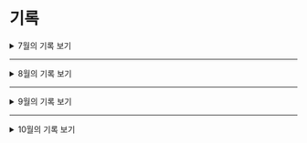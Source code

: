 # 기록

<details>
<summary>7월의 기록 보기</summary>
<div markdown="1">

#### 21.07.06 23:00

    레포지토리 클론 후 react / typeScript 추가

#### 21.07.07 01:00

    eslint, prettier, vscode setting 적용 후 typescript 테스트 페이지 추가 - 오후에 더 진행 할 예정

#### 21.07.07 23:07

    Atomic 디자인 설계시 컴포넌트 단위 확인을 위한 Storybook 적용 - Eslint와 Storybook에서 충돌이 났는데 해당 파일들 예외처리 해뒀음

#### 21.07.23 20:00

    회원 가입, 로그인 페이지를 구현했음
    - redux 추가
    - 회원가입의 경우 사용자 정보를 객체로 묶은 후 axios post통신으로 서버에 전송
    - 로그인의 경우 사용자가 입력한 이메일, 비밀번호를 묶은 후 axios post통신으로 서버에 전송 후 JWT 토큰을 받아 와서 사용

#### 21.07.26 17:30

    회원 가입 페이지 수정
    - 생년월일을 한줄로 입력 받던 것을 년, 월, 일 단위로 나누어서 받은뒤 concat을 통해 합쳤음
    - 성별을 boolean타입으로 추가 - 프론트에서 사용할때는 "M", "F"로 성별 판별 후 객체로 묶어서 보낼대 boolean으로 변환 후 전송

#### 21.07.27 19:34

    회원 가입 페이지 약관 동의 버튼 추가
    - 토글 형식으로 생성
    - 동의 하지 않으면 회원 가입 불가, 동의 시 회원 가입 가능

#### 21.07.28 16:40

    Atomic Design과 StoryBook을 이용해서 컴포넌트 분리 작업
    - atom - Button, Icon 생성

#### 21.07.29 17:35

    Atomic Design과 StoryBook을 이용해서 컴포넌트 분리 작업
    - atom - Image, Input, Label 생성
    - molecules - FormInput 생성

#### 21.07.30 17:44

    Atomic Design과 StoryBook을 이용해서 컴포넌트 분리 작업
    - 따로 코딩하지 않고 atom에서 molecules로 조합하면서 응용 하는 방법 공부

</div>
</details>

---

<details>
<summary>8월의 기록 보기</summary>
<div markdown="2">

#### 21.08.02 18:56

    Atomic Design과 StoryBook을 이용해서 컴포넌트 분리 작업
    - molecules - Card, ModalItem 생성
    - organism - Boxes, CardGrid, Modal 생성

#### 21.08.03 19:48

    Atomic Design과 StoryBook을 이용해서 컴포넌트 분리 작업
    - GlobalStyle을 이용해 App과 StoryBook에 Reset.css 적용
    - organisms - header 생성
    - template - baseTemplate 생성 -> 대부분의 페이지 형태를 이거로 사용

#### 21.08.04 21:14

    컴포넌트 분리 작업 및 개발 보수 진행
    - StoryBook 설정에 Provider 추가 -> 사용하지 않을 경우 dsipatch 에러 발생으로 테스트 불가
    - 회원 가입 페이지의 state 간소화 진행 - 비슷한 유형의 함수와 state를 8개에서 1개로 줄임
    - ※기존의 로그인 페이지 atomic으로 재구성 완료, 회원 가입 페이지는 80% 완료※

    ### 추후 무조건 수정 해야하는 거
    1. 리덕스 dispatch.then 에서 발생 하던 [Property 'then' does not exist on type ...] 에러를 일단 조건문으로 우회해서 해결  - login, join ※ async await 처럼 데이터의 전송을 기다리지 않아서 생기는 문제가 발생 함

    2. Card 필요한 형태로 처음부터 다시 만들기 - [사용자에게 보여지는 카드, 내가 좋아하는 작가 카드]

#### 21.08.05 18:19

    - ※기존의 회원 가입 페이지 atomic으로 재구성 완료※
    - 회원 가입, 로그인 페이지 validator 테스트 적용 결과 => 잘 됨, 바로 사용 가능
    - 지금까지 제작한 StoryBook 팀원들 확인할 수 있게 사이트를 통해 배포
    [개발한 페이지 보기](https://photologger.netlify.app)

#### 21.08.06 20:33

    - ※회원 가입, 로그인 페이지 validator 적용 완료※ => 사용자가 잘못 입력할 경우 바로 확인 가능, 모든 조건 완료 되어야지 버튼 활성화
    - 백엔드에서 제공한 회원가입 Mock 서버와의 Post 통신 Test 성공

#### 21.08.07 21:36

    - 회원 가입, 로그인 알고리즘 변경 -> 테스트만 해보면 됨

#### 21.08.08 20:40

    - 메인 페이지 구성 변경 - SearchBar, Title, KoreaMap 추가 -> KoreaMap(SVG 세밀한 수정 필요 !!!!!)
    - Search 페이지 생성 - 메인 페이지에서 검색 할 경우 그 내용을 query로 이용해서 Search 페이지로 이동

#### 21.08.09 19:07

    - 메인 페이지 지도 수정 - SVG 이미지를 컴포넌트로 변경, 지역 위에 마우스가 올라 갈 경우 색상 변경, 클릭시 해당 지역으로 사진 검색 *해당 위치가 어디인지를 표현 해주어야 함 => (21.08.09 19:38 적용 완료)

#### 21.08.10 20:31

    - Mock 서버 통신을 이용해 Jwt 획득 및 로컬 스토리지에 복호화 후 저장까지 완료
    - 로컬 스토리지의 값 유무에 따라 header의 내용이 변함 -> login, join이 있다가 로그인 상태가 되면 mypage, cart, logout이 나옴
    - MyPage에서 쓸 MyMenu molecules 구성 완료

    - ※21.08.04의 문제였던 dispatch 오류 해결... 스택오버플로는 신이야!※
    => [커스텀 dispatch를 만들어야 하는 이유]: <https://stackoverflow.com/questions/63811401/property-then-does-not-exist-on-type-asyncthunkaction-redux-toolkit>
    => pure한 dispatch를 사용하기 보단 새로운 dispatch기능과 타입을 가지고 있는 useAppThunkDispatch를 만들어서 사용

#### 21.08.11 22:28

    - molecules - EditProfile 생성 완료
    - 내 정보 수정 페이지 생성 완료 => 유저의 기존 정보를 초기 화면에 표시
    - 로그아웃 기능 구현 - localStorage clear 방식
    - login, join 동작 시 페이지를 새로 고침해야지 정상적으로 localStorage에서 데이터를 가져오는 에러 해결
    => [새로고침 시 함수가 동작되는 경우]: <https://geonlee.tistory.com/191>
    => history.replace('/')가 아닌 window.location.replace('/') 사용

    - MyPage에서의 메뉴별 렌더링 방식은 파라미터를 읽은 후 switch case문을 구별해서 렌더링 하는 방식 사용
    - 페이지 렌더링 시 스크롤이 고정되어 있던 것을 항상 맨 위로 가게끔 ScrollToTop 생성 및 적용
    - KoreaMap 그나마 유지보수 하기 쉽게 코드 수정 했음

    - bcrypt와 bcryptjs 중 bcryptjs를 사용하게 된 이유
    => bcrypt는 c++로 제작이 되었고 bcryptjs는 pure JS로 제작 되었다. 알고리즘은 동일하고 속도는 bcrypt가 1.3배 정도 빠르지만 NodeJS, Node-WebKit, Electron 에서만 사용이 가능하다.
    => bcrypt 쓰면 aws-sdk 에러남;;
    - bcryptjs를 쓰면서 spring 쪽을 같이 조사했는데 spring과 npm의 bcrypt 알고리즘이 동일하다면 salt값을 안 넘겨주어도 될 거 같다?

    - molecules - ModalLoading 생성 완료
    - 로그인, 회원 가입 시 통신 하는 시간 동안에 보여줄 Loading 페이지 구현 완료 - 추후 상품 검색에서도 사용 가능

#### 21.08.11 22:28

    - 백(spring boot)와 프론트(react) 에서 bcrypt 동작이 일치하는지 확인 완료
    => 프론트에서 해싱한 비밀번호를 넘기면 백에서 받은 후 대조 후 판별 - 서로 다른 라이브러리를 사용하지만 동작이 동일

#### 21.08.13 21:53

    - 백(spring boot)와 프론트(react) 에서 로그인, 회원가입, 개인 정보 수정, 개인 정보 불러오기 axios 통신 테스트 완료
    => 정상 작동 됨 - 문제였던 부분 (통신 과정에서 유저 정보들을 data로 묶어서 보냈는데 백에서 이상하게 받음...)

#### 21.08.14 21:37

    - 회원 가입 단계에서 이메일 중복 체크하는 버튼 생성 및 validator 추가
    => 동작은 get으로 통신하여서 리턴 값을 받아서 체크

#### 21.08.15 19:26

    - 페이지 이동할 때마다 토큰이 만료되었는지 백엔드와 통신 설정하기 완료
    => useEffect를 이용하여서 렌더링 이전에 API와 통신 후 만료되었으면 login페이지로 아니라면 정상적을 진행하는 방식
    => 백엔드에서 API가 완성되면 바로 테스트 가능

    - 중복 로그인, 회원 가입 방지하기
    => useEffect를 이용해서 store에서 유저 정보를 가져오는데 유저정보가 없으면 로그인 페이지로 있으면 정상적으로 진행

#### 21.08.16 16:20

    - 시작 시 favicon error 해결 => 문제는 없지만 콘솔 창에서 거슬려서 link를 통해서 해결
    - 로그인 실패 했는데도 헤더가 바뀌던 문제 해결
    => 지금까지는 그냥 리턴이 있으면 무조건 로그인 성공하는 판정이었다.
    => action - login의 dispatch에 조건문을 걸어서 토큰이 있으면 로그인 없으면 실패로 변경

    - axios 통신 패치 - [로그인, 회원 가입, 유저 정보 조회, 유저 정보 수정, 이메일 중복 확인]
    => 필요 없는 부분 지우고 수정이 필요한 부분들은 수정
    => 로그인 실패시 로그인 페이지에 남아있기 위해서 action에서 promise.resolve에 data를 넘겨 준 뒤 then에서 확인 후 분기

    - 이메일 중복 체크 성공 후 내용을 지운 후 아무 이메일을 넣어도 성공 이라고 나오던 것을 수정
    => 이제 지운 후에 다시 입력 할 경우 다시 중복 검사 해야 함

#### 21.08.17 21:15

    - join, login, edit-profile 페이지 component 전부 수정
    => 사용하지 않는, 스타일은 같은데 추가로 만들어져 있는 등 수정

    - axios 통신 과정에서 예외 처리 추가
    => dispatch then이후 catch를 이용해 서버와의 통신이 안되었을 경우의 조치 추가

    - Card 컴포넌트 새로 개발 해야 함

#### 21.08.18 19:41

    - 백엔드와 JWT체크 통신 성공 및 적용 완료
    => 체크 항목 1. JWT가 만료되었는가?, 2. 백에서 발급한 JWT와 userEmail정보가 무결성을 가지고 있는가?

    - edit-profile 페이지 useEffect가 아닌 useLayoutEffect를 이용해서 JWT 통신 체크
    => [왜 useLayoutEffect를 쓸까?]: <https://hyojin96.tistory.com/entry/%F0%9F%8D%80-useEffect-VS-useLayoutEffect-%F0%9F%8D%80>
    => 백에서 만료되었거나 무결성이 위배된다고 오면 로그아웃 후 로그인 페이지로 이동
    => 문제 없을 경우 유저 정보를 받음 그 후 state에 저장

    - redux-services-auth 에 JWT 체크하는 통신 추가
    => 리덕스를 이용해 행위를 체크한 후 store에 데이터를 저장하는 방식을 사용하지 않음
    => 리덕스는 새로고침시 초기화가 되기 때문에 redux-persist나 localStorage에 데이터를 저장 후 가져오는 방식으로 해야하는데, 지금 와서 redux-persist를 사용하기에는 주저가 있고, localStorage에 저장은 문제가 될 소지가 다분해 사용하지 않음 - useState 사용

#### 21.08.19 19:00

    - commons - routes.ts를 생성 해 눈에 보이던 경로를 전부 변수로 전환
    - setupProxy.ts를 이용해 다른 방식의 CORS 문제 해결 시도
    => 기존의 방식에서 생기던 문제 - Package.json에 [proxy: 주소] 를 추가하던 방식인데 favicon에러가 지속적으로 발생, 문제는 없지만 거슬린다.
    => [typeScript에서 setupProxy.ts가 안될 때](https://egas.tistory.com/39?category=480808)

    - 백엔드와 비밀번호 재 설정 통신 성공 완료
    => 사용자가 입력한 이름, 이메일, 전화번호가 DB와 일치 할 경우 해당 이메일로 랜덤 비밀번호를 보내는 방식 - 로그인 후 비밀번호 수정 해야 함

#### 21.08.20 17:39

    - 비밀번호 재 설정 페이지 완성 및 axios 통신 적용 완료
    => 성공 시 이메일을 확인하라는 모달창이 뜨고 로그인 화면으로 가는 버튼이 생김
    => 실패 시 alert 창으로 정보가 불일치 하다고 알려준 후 새로 고침

    - 회원 가입 시 이메일 인증 기능 추가
    => 이메일 중복 확인에서 "확인" 버튼을 누른 후 이미 가입된 이메일이면 validator로 이미 가입된 메일이라 표시
    => 가입 가능 할 경우 "확인" 버튼이 "재 전송" 버튼으로 바뀌고 밑에 숨겨진 폼이 생겨남
    => 폼의 주요 내용은 인증 번호 입력 폼, 인증 번호 확인 버튼, 유효성 결과 문장
    => 인증 성공 할 시에는 인증 성공이라는 메시지가 출력 됨
    => 인증 실패 시에는 인증 번호가 일치하지 않다는 알림이 뜸
    => 현재는 mock 서버 주소로 구현 완료 되었고 API 개발이 완료 되면 바로 적용 가능 - onEmailAuthCheckHandler

#### 21.08.21 19:06

    - 이메일 인증 까지 성공 해야 회원 가입이 가능하게 state 추가 및 완료 조건 수정

    - 마이 페이지의 이미지 업로드 페이지 구현 중
    => 거의 다 만들었고 일단 기본 적인 형태만 잡았음
    => 버튼을 눌러서 이미지 업로드 하는 방식, 내일 완성 예정

#### 21.08.22 11:16

    - 이미지 업로드 페이지 구현 중
    => 배치는 끝났고 handler와 func 몇 개만 추가 하면 끝, multipart/form-data 형식으로 전송하게 끔 구성 - 나중에 배열 형태로 보내면 됨
    => 이미지 불러온 후 미리 보기가 가능하게 수정 할 예정
    => 추후 사진 위치 정보를 어떻게 입력하거나 받을 지 구상 할 예정

#### 21.08.23 18:58

    - 이미지 업로드 구현 완료
    => 버튼을 눌러 업로드 하고, 이미지 업로드 시 전송 전 미리 보기로 볼 수 있게 제공
    => 사용자가 수동으로 정보를 기입 할 수 있게끔 구현 - 내용은 아직 정하지 않았음
    => axios POST 통신을 통해서 전송하는데 multipart/form-data 형식으로 분할 해서 전송하게 끔 구현
    => API 주소만 들어오면 바로 테스트 가능
    => 우려 되는 부분 - 이번에는 파일이 껴서 object 타입으로 보내는데 백에서 그렇게 받을 수 있을까?
    - [formData의 값을 console.log로 볼 수 없는 원인](https://velog.io/@josworks27/formData-console.log)
    - [muiltipar/form-data 참고](https://stackoverflow.com/questions/41610811/react-js-how-to-send-a-multipart-form-data-to-server)

#### 21.08.24 22:44

    - Card 컴포넌트 구현 중
    => 구현 형태
        1. 그냥 보여지는 거, 마우스 갖다 대면 보여지는 거 [사진 || 작가, 조회수, 좋아요, 구매 수, 구독 버튼]
        2. 마우스 클릭 후 보여지는 거 [왼쪽: 사진 || 사진 구독 버튼 || 작가 프사, 작가명, 작가 구독 버튼 및 작가 구독자 수 || 댓글 ||   작가의 다른 이미지], [오른쪽: 사진 본 횟수, 사진 구매 수, 사진 구독 수 || 가격, 사진 정보, 구매 버튼 || 주의 사항 || 키워드]
        3. 작가 보여지는 거 [프로필 사진, 작가 이름 || 보유 사진- 보유 사진 중 4개 가져와서 타일 형식으로 작게 만들고 보여주기]
    => 현재 1번 형태의 카드 완성 - 마우스 오버 시 정보가 나옴 (정보는 axios 통신을 통해 획득)
    => [마우스 오버나 엔터 시 움직일 때마다 깜빡이는 경우](https://developpaper.com/question/onmouseover-event-why-does-the-layer-flicker-when-the-mouse-moves/)
    => 마우스 진입 시 기존의 영역에 새로운 것이 생겨서 마우스 아웃으로 판별하기에 새로운 영역에 이벤트를 끄는 방식으로 css에 pointer-events: none; 속성 넣으면 됨
    => css에 pointer-events: none; 속성 넣으면 됨

    - git flow 첫 사용 develope을 만들고 feature에 card_component, cursor_based_pagination branch 생성
    - Netlify 이용한 storybook 배포 잠정 중단 - 에러가 너무 많이 난다.... 수정 시에 많은 시간 투자 필요

    - 백엔드와 이미지 업로드 페이지 통신 시도
    => 실패, 나중에 확인해보니 데이터 값이 null이 들어감 이게 왜 이런 오류가 나는지는 모르겠는데 일단 해결 했음 문제 확실히 인지 예정

#### 21.08.25 21:48

    - 어제 실패 했던 이미지 업로드 통신 성공!
    => 프론트 측의 문제였고 이미지 업로드 후 미리보기 부분에서 에러가 났었다. 바로 해결 후 업로드 해보니 백엔드의 DB에 잘 저장 되었다.
    => 이제 이미지 업로드 후의 동작에 대한 설계가 필요하고, 어떤 정보들을 보내줄 지 고민해봐야 함

    - Card 컴포넌트 구현 중
    => 오늘 2번 형태의 카드 완성 - 사용자의 마이 페이지에서 좋아요 한 작가의 프로필 Card, 마우스 오버 시 하트가 나옴
    => 3개의 타입 에서 [사용자의 마이 페이지에서 좋아요 한 사진 Card] 형태가 추가 되어 총 4개의 타입으로 제작

#### 21.08.26 19:56

    - Card 컴포넌트 완성
    => 3번 형태의 카드 완성 - 사용자의 마이 페이지에서 좋아요 한 사진 Card, 마우스 오버 시 하트가 나옴
    => svg 이미지들을 컴포넌트로 바꿔서 유지 보수 하기 쉽게 변경

    - 기존의 Cart Type04를 ImageDetail 페이지로 변경 후 개발 중 현재 80% 완성
    => 사진을 눌렀을 때 나오는 정보를 표시하는 페이지
    => 댓글, 키워드, 작가의 다른 사진 보기 기능만 만들면 됨

#### 21.08.27 23:06

    - 커서 기반 페이지네이션 구현 중
    => 라이브러리가 많은데 그중에서 일단 2개를 골라서 2개 다 만들고 마음에 드는 걸로 써보려고 한다.
    1. https://www.npmjs.com/package/react-infinite-scroll-hook
    2. https://www.npmjs.com/package/react-window

    => 1번으로 하니 hook전용이라 편한데 세밀한 설정을 건드리기가 너무 까다롭다
    => 2번은 아직 미구현

#### 21.08.30 23:05

    - 커서 기반 페이지네이션 결과
    => 1번 방법을 사용하기로 결정 - 나는 끝났고 백엔드 측의 API 개발이 완료되어야 이 다음이 진행 가능하다.
    => 잠정 중단. 다른 페이지 먼저 만들기

    - 이메일 인증 시스템 변화
    => 기존 회원 가입 시 문자열 검사하는 방식에서, 이메일로 발송된 링크를 누르면 인증 되는 방식으로 변경
    => 내일 회원 가입 이메일 인증 제거, 회원 가입 끝나면 이메일 인증 하라는 창 보여주기

    - 로그인 결과 값 변경
    => 기존 2개의 결과 값에서 3개의 결과 값으로 변경 됨
    => (로그인 성공, 로그인 실패) - (로그인 성공, 로그인 실패, 이메일 인증 필요)

#### 21.08.31 18:13

    - 커서 기반 페이지네이션 테스트 완성
    => 잠정 중단 하기로 했었는데 갑자기 아이디어가 생각 나서 구현 했다.
    => src 폴더에 mockData.json을 만들고 로컬로 API를 띄운다음 axios.get으로 테스트 했다.
    => 잘 되었고 이제 백엔드에서 만든 API를 가지고 테스트를 하면 된다.

    - 회원 가입 이메일 인증 성공
    => 회원 가입 끝난 후 이메일로 이동해서 받은 링크로 이동을 해야지 로그인 가능
    => 테스트는 성공했고 이제 세부적인 사항과 로그인 로직만 수정하면 된다.

</div>
</details>

---

<details>
<summary>9월의 기록 보기</summary>
<div markdown="3">

#### 21.09.01 19:19

    - Main의 koreaMap 제거
    => 디자인이 이쁘면 특색있는 기능이 될 거 같은데 디자인 쪽이 영 자신이 없어서 그냥 제거 했다.
    => koreaMap 대신 백엔드 쪽에서 최신에 업로드 된 이미지를 받아서 커서 기반 페이지네이션으로 렌더링 하기로 했음 - 현재는 개인적으로 만든 mock data 넣은 상태

    - 회원 가입 후 이메일 인증 하라는 페이지로 이동
    => 이제 회원 가입 후 바로 로그인 페이지로 이동하는 것이 아닌 이메일 인증 하라는 Notice 페이지로 이동

    - 로그인 로직 변경 완료
    => 통신의 응답 값으로 isvalue를 받는데 로그인 성공시 1, 이메일 또는 비밀번호가 틀렸을 시 0, 이메일 인증이 안되었을 경우 2로 온다.
    => 1의 경우에만 로그인 후 메인으로 이동하고 0과 2의 경우에는 각각 어떤 문제인지 alert로 사용자에게 표시해준다.

#### 21.09.02 20:46

    - 결제 페이지 구현 중 - 80% 완료
    => 아임포트를 이용해서 구현
    => 클라이언트에서 아임포트와 통신을 한 후 아임포트 측에서 넘겨주는 데이터를 백엔드에 다시 전송해주는 방식
    => 현재 클라이언트에서 아임포트와 통신을 한 후 데이터 받아오는 부분까지는 완성
    => 백엔드측의 API와 페이지에서의 뼈대만 조금 손 보면 완성

#### 21.09.03 17:05

    - 결제 페이지 완성
    => UI 뼈대 완성
    => 백엔드 측에서 프론트와 아임포트의 통신 결과 값을 받는 API만 완성되면 종료

#### 21.09.06 21:11

    - feature/best_category_404 브랜치 생성
    => best, category, 404 페이지 만든 후 develop에 merge 할 예정

    - best 페이지 완성
    => 기존의 search 컴포넌트를 활용하여서 간단하게 parameter로 입력 받는 페이지로 생성

    - category 페이지 진행 중
    => 카드 형태로 구현 예정
    => 생각이 좀 바뀌었는데 헤더에 별도로 버튼으로 두지 말고 메인 화면에서만 카드 형태로 보여줘야겠다.

#### 21.09.07 21:08

    - category에 사용 할 card 완성 type04로 생성
    => 마우스가 위에 올 시 이미지가 확대 됨

    - postman mock server 직접 만들어서 테스트 중
    => 커서 기반 한번 임의로 테스트 중인데 에러 떠서 확인 중

#### 21.09.09 20:24

    - 커서 기반 페이지네이션 1차 테스트 완료
    => 아직 서로 맞춰야 할 부분이 많음
    => 변수도 수정 해야 하고 백엔드에서 생성한 API 주소도 변경 해야 함

    - 결제 페이지 결제 성공 후 정보 전송 테스트 완료
    => 백엔드 측에 제대로 잘 넘어감
    => 중복일 경우도 백엔드에서 대비를 해두었음

#### 21.09.10 16:41

    - category 구현 완료
    => 메인 페이지에서만 보이며 상품 바로 위에 위치함
    => 가로 스크롤 형태로 구현 - 스크롤 대신 드래그 기능 사용
    => 클릭 시 해당 카테고리 페이지로 이동

    - 404 페이지 구현 완료
    => 잘못된 주소로 이동 할 경우 404 페이지로 이동
    => 에러 내용과 메인으로 돌아가기 버튼이 있음

#### 21.09.13 22:18

    - MyPage의 결제 내역 구현 중
    => 사용자가 보고 싶은 기간을 정해서 볼 수 있게 구현 중
    => mock 데이터는 직접 만들어 두었고 데이터 가져오는 것도 확인했음
    => 데이터 가져온 뒤 어떻게 보여줄 지 정하면 끝

#### 21.09.14 20:26

    - MyPage의 결제 내역 페이지 구현 완료
    => 디자인을 제외한 부분 구현 완료
    => axios 통신을 통해 받아 온 후 list형태로 뿌려준다.
    => 정보가 많을 경우 스크롤로 확인 가능

#### 21.09.15 09:04

    - 기존의 404 컴포넌트를 더 세분화 함
    => 페이지 자체를 가져오던 방식에서 컴포넌트만 가져오는 방식으로 변경
    => 좀 더 다양하게 쓸 수 있게 됨
    => 마이 페이지에서 등록되지 않은 주소로 이동 할 때에도 사용 가능

#### 21.09.16 22:05

    => 그냥 map을 쓰면 에러가 나는 이유 [https://devbirdfeet.tistory.com/47]

    - MyPage 구독한 이미지 / 작가 페이지 구현 완료
    => 토글 버튼을 눌러서 이미지와 작가 페이지를 왔다 갔다 할 수 있음
    => 해당 페이지 도착 하면 바로 API 통신 그 후 렌더링
    => useEffect를 사용해서 초기 페이지 진입 시 통신 후 Item들 세팅

    - MyPage 구매한 이미지 페이지 구현 완료
    => 결제 내역 페이지와 동일한 형태로 구현 했음
    => 기간을 정해서 볼 수 있게 구현

#### 21.09.17 16:38

    - Card 컴포넌트에 type 05, 06 추가
    => 이미지 관리 페이지에서 사용 할 카드 형태

    - MyPage 이미지 관리 페이지 구현 중
    => 승인, 심사 중, 승인 불가 형태로 구분 되어있음 각각 클릭해서 확인 가능
    => 거의 다 만들었는데 Postman의 호출 횟수가 넘어가서 더 이상의 테스트 불가로 중단

    => 다음부터는 로컬 json-server로 해야 할 듯

#### 21.09.20 21:11

    - Image Upload 페이지에 사용 할 위치 정보 폼 생성 완료
    => Kakao Map API 사용, 사용자가 클릭 하면 로드뷰와 마커가 해당 위치로 이동하고 주소가 InfoWindow로 뜸
    => Component로 만들었는데 어떻게 적용 할 지 생각 해야 함 - 주소 및 좌표 정보는 state에 저장 되고 있음
    => 자식의 props 정보를 부모로 올려 보내면 될 거 같음

    - PayLog 페이지 통신 후 업로드 할 변수 명 변경 완료

#### 21.09.21 12:08

    - Image Upload 페이지에 KakaoMap 융합 성공
    => 자식과 부모의 props 전달로 구현 했음
    => 키워드 입력 부분은 백엔드와 협의 후 간단하게 수정만 하면 됨
    => 위치 입력 부분은 Input 칸을 클릭 하면 kakao map이 뜨고 거기서 위치 클릭 후 저장 버튼을 누르면 state에 저장
    => 디자인은 나중에 하자...

    - mock data 서버 이전 성공
    => 기존의 postman에서 json-server(local)로 이동 - 한도가 초과되어서 이동 했음
    => 모든 api 불러오던 주소 변경

    - 모든 axios 통신 auth.services로 이동
    => 한 곳에서 통신 관리

    - Category 보여주는 로직을 변경
    => 기존에 무한 스크롤을 응용해서 진행 했는데 렌더링에 불필요한 것이 많아 시간이 오래걸렸음
    => 어차피 갚은 정해져 있으니 무한 스크롤이 아닌 그냥 map을 사용

    - map 함수 쓸때 () => {} 이렇게 쓰면 작동을 안한다. () => () 이렇게 해야 한다. - 1시간 동안 찾음

#### 21.09.22 16:33

    - 회원 가입 페이지에 사용자 프로필 사진을 등록할 수 있는 폼 추가
    => 기존 통신 시 Json 형태로 보내던 것을 FileData 형식으로 변경

    - 개인 정보 수정 페이지에 사용자 프로필 사진을 변경할 수 있는 폼 추가
    => 기존 통신 시 Json 형태로 보내던 것을 FileData 형식으로 변경

#### 21.09.23 20:00

    - MyPage 출금 페이지 80% 완성
    => 페이지에 들어갈 요소랑 백엔드에서 뭐 받을 지만 정확히 알아내서 요소만 채워 넣으면 됨
    => 정해진 뒤 mock data 만들고, li에 넣고 통신 테스트만 하면 됨

    - 판매자 대시 보드 페이지 준비 중
    => 약간의 틀은 잡아 놓았고 백엔드 측에서 데이터 넘겨줄 수 있는가 얘기 해봐야 함

#### 21.09.24

    - MyPage 출금 페이지 완성
    => 이제 useEffect로 로그인 후 유저 정보가져와서 테스트만 해보면 됨

    - 백 엔드와 프로필 사진 테스트 완료
    => 회원 가입, 로그인에서의 데이터 전송 성공
    => 이미지 업로드 시 어떤 값들이 필요한지 전달 받았음

#### 21.09.25 20:18

    - MyPage 대시보드 진행 중
    => 뼈대 구축 완료, 들어갈 요소도 정해 놓았음
    => 상단: 프로필 사진, 닉네임 | 중단: 총 판매 수익금, 총 판매 량, 판매 중인 사진 수, 구독자 수 | 하단: 현재 판매 중인 사진 리스트로 보여주기

#### 21.09.28 23:12

    - MyPage 대시보드 진행 중
    => 시간이 부족해서 css만 조금 추가 및 기존 것 보수

#### 21.09.29 23:09

    - MyPage 대시보드 완성
    => axios 통신으로 유저 정보 가져온 후 렌더링하는 방식

    - 사진 클릭시 사진 정보 페이지로 이동하게끔 작동 시키기

    - 이제 본격적인 디자인 손질 들어갑니다잉

#### 21.09.30 10:43

    - Img Card와 Image Detail 연결 성공
    => 이제 Card 클릭 시 Image Detail 페이지로 이동
    => axios Card에서 Image Detail로 Image ID를 보내주고 useLayoutEffect를 사용해서 데이터를 가져옴

    - 기존의 Category Url 수정
    => /search/{catery 명} path parameter에서 /category?item= query string 형태로 변경 
    => routes 수정 - category, img

</div>
</details>

---

<details>
<summary>10월의 기록 보기</summary>
<div markdown="4">

#### 21.10.01 09:52

    - 오늘 부터 Css 칼질 들어갑니다.
    => 반응형을 고려한 디자인, 기존의 px 단위들을 em, rem, % 단위로 변경
    => 최대한 깔끔하게 꾸며 봅시다.
    => 반응형으로 많은 레이아웃 수정이 필요한 페이지 - MyPage, ImageDetaile
    => 미디어 쿼리는 3가지 분기점으로 나눠서 진행 - https://hohoya33.tistory.com/127
    => font-size는 기본을 62.5%로 적용 후 개별의 페이지 마다 em을 사용

#### 21.10.04 21:25

    - npm react-responive 설치
    => react에서 반응형을 쉽게 할 수 있는 모듈 설치
    => src/MediaQuery.tsx 생성 - phone, tablet, pc로 구분
    => PC 먼저 다 만들고 Tablet 마지막에 Mobile로 작업
    => 1차 완료: css의 어느정도의 틀 2차 완료: 완전 끝
    
    - PC 
    => Header, Main, Join, Login, MyMenu 1차 완료
    
    - organsim - modal 삭제
    => 쓸데 없이 중첩 되는 구조여서 분해하고 별도로 옮겼음

    - 이거 코드 처음부터 다시 수정하는 것도 재미있네 ㅋㅋ

#### 21.10.05 11:03

    - PC
    => PayLog, Purchase, RePassword, 404, Notice, Management 1차 완료
    => 어색 했었던 css도 수정 중

#### 21.10.06 00:30

    - PC
    => Exchange, Favorite, UploadImage, DashBoard 1차 완료

</div>
</details>